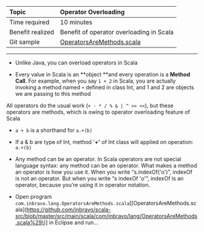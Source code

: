 | Topic | Operator Overloading |
| :--- | :--- |
| Time required | 10 minutes |
| Benefit realized | Benefit of operator overloading in Scala |
| Git sample | [OperatorsAreMethods.scala](https://github.com/inbravo/scala-src/blob/master/src/main/scala/com/inbravo/lang/OperatorsAreMethods.scala) |

---

* Unlike Java, you can overload operators in Scala

* Every value in Scala is an **object **and every operation is a **Method Call**. For example, when you say `1 + 2` in Scala, you are actually invoking a method named `+` defined in class Int, and 1 and 2 are objects we are passing to this method

All operators do the usual work \(`+ - * / % & | ^ >> <<`\), but these operators are methods, which is owing to operator overloading feature of Scala

* `a + b`  is a shorthand for `a.+(b)`
* If a & b are type of Int, method '**+'** of Int class will applied on operation: `a.+(b)`

* Any method can be an operator.   In Scala operators are not special language syntax: any method can   be an operator. What makes a method an operator is how you use it.  When you write “s.indexOf\('o'\)”, indexOf is not an operator. But   when you write “s indexOf 'o'”, indexOf is an operator, because   you’re using it in operator notation.

* Open program `com.inbravo.lang.OperatorsAreMethods.scala`\[[OperatorsAreMethods.scala](https://github.com/inbravo/scala-src/blob/master/src/main/scala/com/inbravo/lang/OperatorsAreMethods.scala%29\)\] in Eclipse and run...



